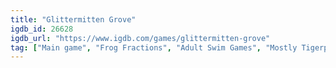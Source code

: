 ```yaml
---
title: "Glittermitten Grove"
igdb_id: 26628
igdb_url: "https://www.igdb.com/games/glittermitten-grove"
tag: ["Main game", "Frog Fractions", "Adult Swim Games", "Mostly Tigerproof", "Simulator", "Strategy", "Single player", "Side view", "Fantasy"]
---
```

